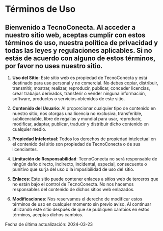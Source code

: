 # Términos de Uso

## Bienvenido a TecnoConecta. Al acceder a nuestro sitio web, aceptas cumplir con estos términos de uso, nuestra política de privacidad y todas las leyes y regulaciones aplicables. Si no estás de acuerdo con alguno de estos términos, por favor no uses nuestro sitio.

1. **Uso del Sitio**: Este sitio web es propiedad de TecnoConecta y está destinado para uso personal y no comercial. No debes copiar, distribuir, transmitir, mostrar, realizar, reproducir, publicar, conceder licencias, crear trabajos derivados, transferir o vender ninguna información, software, productos o servicios obtenidos de este sitio.

2. **Contenido del Usuario**: Al proporcionar cualquier tipo de contenido en nuestro sitio, nos otorgas una licencia no exclusiva, transferible, sublicenciable, libre de regalías y mundial para usar, reproducir, modificar, adaptar, publicar, traducir y distribuir dicho contenido en cualquier medio.

3. **Propiedad Intelectual**: Todos los derechos de propiedad intelectual en el contenido del sitio son propiedad de TecnoConecta o de sus licenciantes.

4. **Limitación de Responsabilidad**: TecnoConecta no será responsable de ningún daño directo, indirecto, incidental, especial, consecuente o punitivo que surja del uso o la imposibilidad de uso del sitio.

5. **Enlaces**: Este sitio puede contener enlaces a sitios web de terceros que no están bajo el control de TecnoConecta. No nos hacemos responsables del contenido de dichos sitios web enlazados.

6. **Modificaciones**: Nos reservamos el derecho de modificar estos términos de uso en cualquier momento sin previo aviso. Al continuar utilizando este sitio después de que se publiquen cambios en estos términos, aceptas dichos cambios.

Fecha de última actualización: 2024-03-23